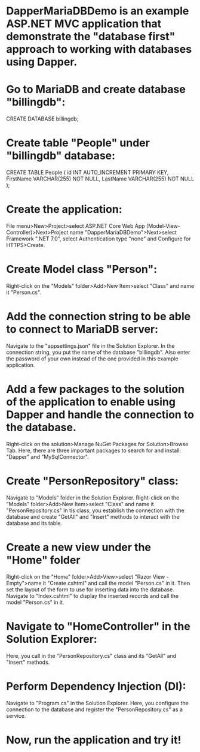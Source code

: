 # DapperMariaDBDemo is an example ASP.NET MVC application that demonstrate the "database first" approach to working with databases using Dapper.
# Go to MariaDB and create database "billingdb": 
CREATE DATABASE billingdb;
# Create table "People" under "billingdb" database:
CREATE TABLE People (
    id INT AUTO_INCREMENT PRIMARY KEY,
    FirstName VARCHAR(255) NOT NULL,
    LastName VARCHAR(255) NOT NULL
);
# Create the application:
File menu>New>Project>select ASP.NET Core Web App (Model-View-Controller)>Next>Project name "DapperMariaDBDemo">Next>select Framework ".NET 7.0", select Authentication type "none" and Configure for HTTPS>Create.
# Create Model class "Person":
Right-click on the "Models" folder>Add>New Item>select "Class" and name it "Person.cs".
# Add the connection string to be able to connect to MariaDB server:
Navigate to the "appsettings.json" file in the Solution Explorer. In the connection string, you put the name of the database "billingdb". Also enter the password of your own instead of the one provided in this example application.
# Add a few packages to the solution of the application to enable using Dapper and handle the connection to the database. 
Right-click on the solution>Manage NuGet Packages for Solution>Browse Tab. 
Here, there are three important packages to search for and install: "Dapper" and "MySqlConnector".
# Create "PersonRepository" class:
Navigate to "Models" folder in the Solution Explorer.
Right-click on the "Models" folder>Add>New Item>select "Class" and name it "PersonRepository.cs"
In tis class, you establish the connection with the database and create "GetAll" and "Insert" methods to interact with the database and its table.
# Create a new view under the "Home" folder
Right-click on the "Home" folder>Add>View>select "Razor View - Empty">name it "Create.cshtml" and call the model "Person.cs" in it.
Then set the layout of the form to use for inserting data into the database.
Navigate to "Index.cshtml" to display the inserted records and call the model "Person.cs" in it.
# Navigate to "HomeController" in the Solution Explorer:
Here, you call in the "PersonRepository.cs" class and its "GetAll" and "Insert" methods.
# Perform Dependency Injection (DI):
Navigate to "Program.cs" in the Solution Explorer.
Here, you configure the connection to the database and register the "PersonRepository.cs" as a service.
# Now, run the application and try it!
